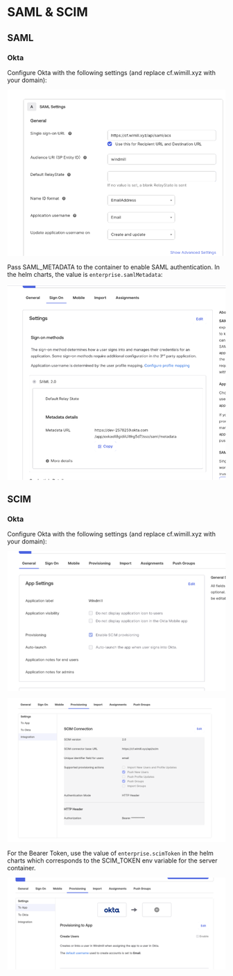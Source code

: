 # SAML & SCIM

## SAML

### Okta

Configure Okta with the following settings (and replace cf.wimill.xyz with your domain):

![Okta settings](./okta.png)

Pass SAML_METADATA to the container to enable SAML authentication. In the helm charts, the value is `enterprise.samlMetadata`:

![Okta Metadata URL](./okta2.png)

## SCIM

### Okta

Configure Okta with the following settings (and replace cf.wimill.xyz with your domain):

![Okta SCIM](okta-scim2.png)

![Okta SCIM](okta-scim1.png)

For the Bearer Token, use the value of `enterprise.scimToken` in the helm charts which corresponds to the SCIM_TOKEN env variable for the server container.

![Okta SCIM](okta-scim.png)
